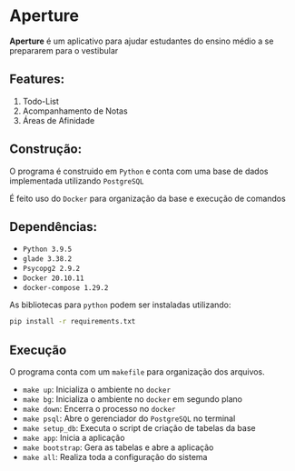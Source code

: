# Aperture

**Aperture** é um aplicativo para ajudar estudantes do ensino médio a se prepararem para o vestibular

## Features:

1. Todo-List
2. Acompanhamento de Notas
3. Áreas de Afinidade


## Construção:

O programa é construido em `Python` e conta com uma base de dados implementada utilizando `PostgreSQL`

É feito uso do `Docker` para organização da base e execução de comandos


## Dependências:

- `Python 3.9.5`
- `glade 3.38.2`
- `Psycopg2 2.9.2`
- `Docker 20.10.11`
- `docker-compose 1.29.2`

As bibliotecas para `python` podem ser instaladas utilizando:

```bash
pip install -r requirements.txt
```

## Execução

O programa conta com um `makefile` para organização dos arquivos.

- `make up`: Inicializa o ambiente no `docker`
- `make bg`: Inicializa o ambiente no `docker` em segundo plano
- `make down`: Encerra o processo no `docker`
- `make psql`: Abre o gerenciador do `PostgreSQL` no terminal
- `make setup_db`: Executa o script de criação de tabelas da base
- `make app`: Inicia a aplicação
- `make bootstrap`: Gera as tabelas e abre a aplicação
- `make all`: Realiza toda a configuração do sistema
